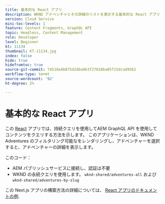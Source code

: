 ```yaml
---
title: 基本的な React アプリ
description: WKND アドベンチャとその詳細のリストを表示する基本的な React アプリ
version: Cloud Service
mini-toc-levels: 1
feature: Content Fragments, GraphQL API
topic: Headless, Content Management
role: Developer
level: Beginner
kt: 11134
thumbnail: KT-11134.jpg
index: false
hide: true
hidefromtoc: true
source-git-commit: 74510a4b075d2dba9b3f27018ba05f15dcad9562
workflow-type: tm+mt
source-wordcount: '92'
ht-degree: 2%

---
```



# 基本的な React アプリ

この [React](https://reactjs.org/) アプリでは、持続クエリを使用してAEM GraphQL API を使用してコンテンツをクエリする方法を示します。 このアプリケーションは、WKND Adventures のフィルタリング可能なをレンダリングし、アドベンチャーを選択すると、アドベンチャーの詳細を表示します。

このコード：

+ AEM パブリッシュサービスに接続し、認証は不要
+ WKND の永続クエリを使用します。 `wknd-shared/adventures-all` および `wknd-shared/adventures-by-slug`

この Next.js アプリの構築方法の詳細については、 [React アプリのドキュメントの例](../example-apps/react-app.md).
